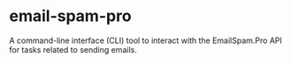 # email-spam-pro
A command-line interface (CLI) tool to interact with the EmailSpam.Pro API for tasks related to sending emails.
